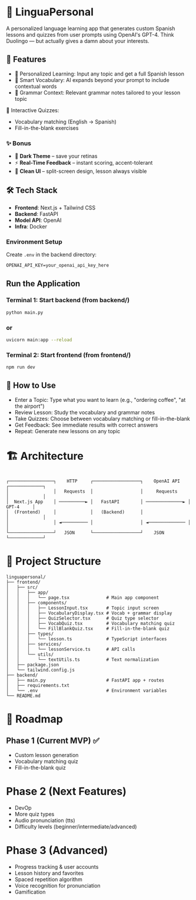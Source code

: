 # 🧠 LinguaPersonal

A personalized language learning app that generates custom Spanish lessons and quizzes from user prompts using OpenAI's GPT-4. Think Duolingo — but actually gives a damn about your interests.

## 🚀 Features

- 🎯 Personalized Learning: Input any topic and get a full Spanish lesson
- 📖 Smart Vocabulary: AI expands beyond your prompt to include contextual words
- 📝 Grammar Context: Relevant grammar notes tailored to your lesson topic

🧩 Interactive Quizzes:

- Vocabulary matching (English → Spanish)
- Fill-in-the-blank exercises


### ✨ Bonus
- 🌙 **Dark Theme** – save your retinas  
- ⚡ **Real-Time Feedback** – instant scoring, accent-tolerant  
- 🎨 **Clean UI** – split-screen design, lesson always visible  

## 🛠 Tech Stack

- **Frontend**: Next.js + Tailwind CSS
- **Backend**: FastAPI
- **Model API**: OpenAI
- **Infra**: Docker

### Environment Setup

Create `.env` in the backend directory:

```env
OPENAI_API_KEY=your_openai_api_key_here
```

## Run the Application
 
### Terminal 1: Start backend (from backend/)
```bash
python main.py
```

### or
```bash
uvicorn main:app --reload
```

### Terminal 2: Start frontend (from frontend/)
```bash
npm run dev
```

## 📱 How to Use

- Enter a Topic: Type what you want to learn (e.g., "ordering coffee", "at the airport")
- Review Lesson: Study the vocabulary and grammar notes
- Take Quizzes: Choose between vocabulary matching or fill-in-the-blank
- Get Feedback: See immediate results with correct answers
- Repeat: Generate new lessons on any topic

# 🏗️ Architecture

```

┌─────────────────┐    HTTP     ┌──────────────────┐    OpenAI API    ┌─────────────┐
│                 │   Requests  │                  │     Requests     │             │
│  Next.js App    │ ──────────► │   FastAPI        │ ──────────────► │   GPT-4     │
│  (Frontend)     │             │   (Backend)      │                  │             │
│                 │ ◄────────── │                  │ ◄────────────── │             │
└─────────────────┘   JSON      └──────────────────┘    JSON         └─────────────┘
```

# 📂 Project Structure

```
linguapersonal/
├── frontend/
│   ├── src/
│   │   ├── app/
│   │   │   └── page.tsx              # Main app component
│   │   ├── components/
│   │   │   ├── LessonInput.tsx       # Topic input screen
│   │   │   ├── VocabularyDisplay.tsx # Vocab + grammar display
│   │   │   ├── QuizSelector.tsx      # Quiz type selector
│   │   │   ├── VocabQuiz.tsx         # Vocabulary matching quiz
│   │   │   └── FillBlankQuiz.tsx     # Fill-in-the-blank quiz
│   │   ├── types/
│   │   │   └── lesson.ts             # TypeScript interfaces
│   │   ├── services/
│   │   │   └── lessonService.ts      # API calls
│   │   └── utils/
│   │       └── textUtils.ts          # Text normalization
│   ├── package.json
│   └── tailwind.config.js
├── backend/
│   ├── main.py                       # FastAPI app + routes
│   ├── requirements.txt
│   └── .env                          # Environment variables
└── README.md
```

# 🔮 Roadmap

## Phase 1 (Current MVP) ✅

 - Custom lesson generation
 - Vocabulary matching quiz
 - Fill-in-the-blank quiz


# Phase 2 (Next Features)
 - DevOp
 - More quiz types
 - Audio pronunciation (tts)
 - Difficulty levels (beginner/intermediate/advanced)

# Phase 3 (Advanced)

 - Progress tracking & user accounts
 - Lesson history and favorites
 - Spaced repetition algorithm
 - Voice recognition for pronunciation
 - Gamification
